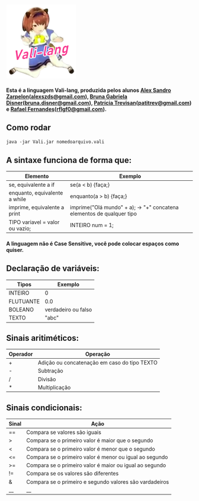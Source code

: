 ![Imagem Logo](/Utilidades/1d1029252d53798234f6ba9a6f3a99a9-removebg-preview.png)

#### Esta é a linguagem Vali-lang, produzida pelos alunos <a href="https://github.com/alexzarp">Alex Sandro Zarpelon</a>(<a href="mailto:alexszds@gmail.com">alexszds@gmail.com</a>), <a href="https://github.com/Brunadisner">Bruna Gabriela Disner</a>(<a href="mailto:bruna.disner@gmail.com">bruna.disner@gmail.com</a>), <a href="https://github.com/patitrev">Patrícia Trevisan</a>(<a href="mailto:patitrev@gmail.com">patitrev@gmail.com</a>) e <a href="https://github.com/rflgf">Rafael Fernandes</a>(<a href="mailto:rflgf0@gmail.com">rflgf0@gmail.com</a>).


## **Como rodar**
```
java -jar Vali.jar nomedoarquivo.vali
```


## **A sintaxe funciona de forma que:**
Elemento | Exemplo
------|--------
se, equivalente a if | se(a < b) {faça;}
enquanto, equivalente a while | enquanto(a > b) {faça;}
imprime, equivalente a print | imprime("Olá mundo" + a); → "+" concatena elementos de qualquer tipo
TIPO variavel = valor ou vazio; | INTEIRO num = 1;


#### A linguagem não é Case Sensitive, você pode colocar espaços como quiser.


## **Declaração de variáveis:**
Tipos | Exemplo
------|--------
INTEIRO | 0
FLUTUANTE | 0.0
BOLEANO | verdadeiro ou falso
TEXTO | "abc"


## **Sinais aritiméticos:**
Operador | Operação
---------|----------
\+ | Adição ou concatenação em caso do tipo TEXTO
\- | Subtração
/ | Divisão
\* | Multiplicação


## **Sinais condicionais:**
Sinal | Ação
-----|--------
== | Compara se valores são iguais
\> | Compara se o primeiro valor é maior que o segundo
< | Compara se o primeiro valor é menor que o segundo
<= | Compara se o primeiro valor é menor ou igual ao segundo
\>= | Compara se o primeiro valor é maior ou igual ao segundo
!= | Compara se os valores são diferentes
& | Compara se o primeiro e segundo valores são vardadeiros
__|__ | Compara se o primeiro ou o segundo valores são verdadeiros|